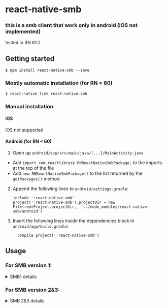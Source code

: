 
# react-native-smb

### this is a smb client that work only in android (iOS not implemented)
 tested in RN 61.2

## Getting started

`$ npm install react-native-smb --save`

### Mostly automatic installation (for RN < 60)

`$ react-native link react-native-smb`

### Manual installation


#### iOS

iOS not supported

#### Android (for RN < 60)

1. Open up `android/app/src/main/java/[...]/MainActivity.java`
  - Add `import com.reactlibrary.RNReactNativeSmbPackage;` to the imports at the top of the file
  - Add `new RNReactNativeSmbPackage()` to the list returned by the `getPackages()` method
2. Append the following lines to `android/settings.gradle`:
    ```
    include ':react-native-smb'
    project(':react-native-smb').projectDir = new File(rootProject.projectDir,  '../node_modules/react-native-smb/android')
    ```
3. Insert the following lines inside the dependencies block in `android/app/build.gradle`:
    ```
      compile project(':react-native-smb')
    ```


## Usage

### For SMB version 1:
<details>
  <summary>SMB1 details</summary>
  
  
import react-native-smb where want to use, 
```javascript
import {SMB1Client} from 'react-native-smb';
```

then create new SMBClient (and set connection properties)
```javascript
this.smbClient = new SMBClient(
    '0.0.0.0',//ip
    '',//port
    'sharedFolder',//sharedFolder,
    'workGroup',//workGroup,
    'username',//username,
    'password',//password,
    (data) => {//callback - can be null (not setting)
        console.log('new SMBClient data (callback): ' + JSON.stringify(data));
    },
);

this.smbClient.on(
    'init',
    (data) => {
        console.log('new SMBClient data (on init): ' + JSON.stringify(data));
    },
);
```

to catch all errors, set smbClient.on with "error" event name
```javascript
this.smbClient.on(
    'error',
    (data) => {
        console.log('error in SMBClient (on error): ' + JSON.stringify(data));
    },
);
```


test server connectivity of created smbClient
```javascript
this.smbClient.on(
    'testConnection',
    (data) => {
        console.log('testConnection data (on testConnection): ' + JSON.stringify(data));
    },
);
this.smbClient.testConnection(
    (data) => {//callback
        console.log('testConnection data (callback): ' + JSON.stringify(data));
    },
);
```

list files and folders in given path of smb server for created smbClient
```javascript
this.smbClient.on(
    'list',
    (data) => {
        console.log('list data (on list): ' + JSON.stringify(data));
    },
);

this.smbClient.list(
    'target/path/to/list',//the path to list files and folders
    (data) => {//callback
        console.log('list data (callback): ' + JSON.stringify(data));
    },
);
```

to download a file from smb server for created smbClient
```javascript
this.smbClient.on(
    'downloadProgress',
    (data) => {
        console.log('download progress data (on downloadProgress): ' + JSON.stringify(data));
        this.smbClient.cancelDownload(data.downloadId);
    },
);

this.smbClient.on(
    'download',
    (data) => {
        console.log('download data (on download): ' + JSON.stringify(data));
    },
);

this.smbClient.download(
    'from/path',//source path of file to download (in SMB server)
    'to/path',//destination path to save downloaded file (in Android device)
    'file.name',//the name of file to download
    (data) => {//callback
        console.log('download data (callback): ' + JSON.stringify(data));
    },
);
```

to upload a file from android device local path to a path in SMB server
```javascript
this.smbClient.on(
    'uploadProgress',
    (data) => {
        console.log('upload progress data (on uploadProgress): ' + JSON.stringify(data));
        this.smbClient.cancelUpload(data.uploadId)

    },
);

this.smbClient.on(
    'upload',
    (data) => {
        console.log('upload data (on upload): ' + JSON.stringify(data));
    },
);

this.smbClient.upload(
    'from/path',//source path of file to upload (in Android devic)
    'to/path',//destination path to to upload (in SMB server)
    'file.name',//the name of file to upload
    (data) => {//callback
        console.log('upload data (callback): ' + JSON.stringify(data));
    },
);
```

to rename a file at a path in SMB server
```javascript
this.smbClient.on(
    'rename',
    (data) => {
        console.log('rename data (on rename): ' + JSON.stringify(data));
    },
);

this.smbClient.rename(
    'path/of/file', //a path of file to rename in SMB server
    'old.name', //old file name
    'new.name', //new file name
    (data) => {//callback
        console.log('rename data (callback): ' + JSON.stringify(data));
    },
);
```

to move a file at the SMB server side
```javascript
this.smbClient.on(
    'moveTo',
    (data) => {
        console.log('moveTo data (on moveTo): ' + JSON.stringify(data));
    },
);

this.smbClient.moveTo(
    'from/path', //source path of file to move (in SMB server)
    'to/path', //destination path to to move (in SMB server)
    'file.name', //the name of file to move
    (data) => {//callback
        console.log('moveTo data (callback): ' + JSON.stringify(data));
    },
);
```

to copy a file at the SMB server side
```javascript
this.smbClient.on(
    'copyTo',
    (data) => {
        console.log('copyTo data (on copyTo): ' + JSON.stringify(data));
    },
);

this.smbClient.copyTo(
    'from/path', //source path of file to move (in SMB server)
    'to/path', //destination path to to move (in SMB server)
    'file.name', //the name of file to move
    (data) => {//callback
        console.log('copyTo data (callback): ' + JSON.stringify(data));
    },
);
```

to make a directory at the SMB server side
```javascript
this.smbClient.on(
    'makeDir',
    (data) => {
        console.log('makeDir data (on makeDir): ' + JSON.stringify(data));
    },
);

this.smbClient.makeDir(
    'path/to/make', //path of new directory in smb server
    (data) => {//callback
        console.log('makeDir data (callback): ' + JSON.stringify(data));
    },
);
```

to delete a file or directory at the SMB server side
```javascript
this.smbClient.on(
    'delete',
    (data) => {
        console.log('delete data (on delete): ' + JSON.stringify(data));
    },
);

this.smbClient.delete(
    'path/to/delete', //path of a file or directory in smb server to delete
    (data) => {//callback
        console.log('delete data (callback): ' + JSON.stringify(data));
    },
);
```

to disconnect a client from server
```javascript
this.smbClient.on(
    'disconnect',
    (data) => {
        console.log('disconnect data (on disconnect): ' + JSON.stringify(data));
        this.smbClient = null
    },
);

this.smbClient.disconnect(
    (data) => {//callback
        console.log('disconnect data (callback): ' + JSON.stringify(data));
    },
);
````
</details>









### For SMB version 2&3:
<details>
  <summary>SMB 2&3 details</summary>
  
  
import react-native-smb where want to use,
```javascript
import SMBClient from 'react-native-smb';
```

then create new SMBClient (and set connection properties)
```javascript
this.smbClient = new SMBClient(
    '0.0.0.0',//ip
    '',//port
    'sharedFolder',//sharedFolder,
    'workGroup',//workGroup,
    'username',//username,
    'password',//password,
    (data) => {//callback - can be null (not setting)
        console.log('new SMBClient data (callback): ' + JSON.stringify(data));
    },
);

this.smbClient.on(
    'connect',
    (data) => {
        console.log('new SMBClient data (on connect): ' + JSON.stringify(data));
    },
);
```

to catch all errors, set smbClient.on with "error" event name
```javascript
this.smbClient.on(
    'error',
    (data) => {
        console.log('error in SMBClient (on error): ' + JSON.stringify(data));
    },
);
```


check is connected to server
```javascript
let isConnected = this.smbClient.isConnected();
if(isConnected){
    console.log('SMBClient is connected. ' );
}else{
    console.log('SMBClient is disconnected. ' );
}
```


check file exist on server
```javascript
let fileExist = this.smbClient.isFileExist();
if(fileExist){
    console.log('file exist in server. ' );
}else{
    console.log('file not exist in server. ' );
}
```


check folder exist on server
```javascript
let folderExist = this.smbClient.isFolderExist();
if(folderExist){
    console.log('folder exist in server. ' );
}else{
    console.log('folder not exist in server. ' );
}
```


list files and folders in given path of smb server for created smbClient
```javascript
this.smbClient.on(
    'list',
    (data) => {
        console.log('list data (on list): ' + JSON.stringify(data));
    },
);

this.smbClient.list(
    'target/path/to/list',//the path to list files and folders
    (data) => {//callback
        console.log('list data (callback): ' + JSON.stringify(data));
    },
);
```

to download a file from smb server for created smbClient & cancel it
```javascript
this.smbClient.on(
    'downloadProgress',
    (data) => {
        console.log('download progress data (on downloadProgress): ' + JSON.stringify(data));
        this.smbClient.cancelDownload(data.downloadId);
    },
);

this.smbClient.on(
    'download',
    (data) => {
        console.log('download data (on download): ' + JSON.stringify(data));
    },
);

this.smbClient.download(
    'from/path',//source path of file to download (in SMB server)
    'to/path',//destination path to save downloaded file (in Android device)
    'file.name',//the name of file to download
    (data) => {//callback
        console.log('download data (callback): ' + JSON.stringify(data));
    },
);
```

to upload a file from android device local path to a path in SMB server
```javascript
this.smbClient.on(
    'uploadProgress',
    (data) => {
        console.log('upload progress data (on uploadProgress): ' + JSON.stringify(data));
        this.smbClient.cancelUpload(data.uploadId)
    },
);

this.smbClient.on(
    'upload',
    (data) => {
        console.log('upload data (on upload): ' + JSON.stringify(data));
    },
);

this.smbClient.upload(
    'from/path',//source path of file to upload (in Android devic)
    'to/path',//destination path to to upload (in SMB server)
    'file.name',//the name of file to upload
    (data) => {//callback
        console.log('upload data (callback): ' + JSON.stringify(data));
    },
);
```

to rename a file at a path in SMB server
```javascript
this.smbClient.on(
    'renameFile',
    (data) => {
        console.log('rename file data (on renameFile): ' + JSON.stringify(data));
    },
);

this.smbClient.renameFile(
    'path/of/file', //a path of file to rename in SMB server
    'old.name', //old file name
    'new.name', //new file name
    false, //replace if exist
    (data) => {//callback
        console.log('rename file data (callback): ' + JSON.stringify(data));
    },
);
```


to rename a folder at a path in SMB server
```javascript
this.smbClient.on(
    'renameFolder',
    (data) => {
        console.log('rename folder data (on renameFolder): ' + JSON.stringify(data));
    },
);

this.smbClient.renameFolder(
    'path/of/file', //a path of file to rename in SMB server
    'old.name', //old file name
    'new.name', //new file name
    false, //replace if exist
    (data) => {//callback
        console.log('rename folder data (callback): ' + JSON.stringify(data));
    },
);
```


to move a file at the SMB server side
```javascript 
this.smbClient.on( 
    'fileMoveTo', 
    (data) => { 
        console.log('fileMoveTo data (on fileMoveTo): ' + JSON.stringify(data));
    },
);

this.smbClient.fileMoveTo(
    'from/path', //source path of file to move (in SMB server)
    'to/path', //destination path to to move (in SMB server)
    'file.name', //the name of file to move
    false, //replace if exist
    (data) => {//callback
        console.log('fileMoveTo data (callback): ' + JSON.stringify(data));
    }, 
); 
``` 

to move a folder at the SMB server side
```javascript 
this.smbClient.on( 
    'folderMoveTo', 
    (data) => { 
        console.log('folderMoveTo data (on folderMoveTo): ' + JSON.stringify(data));
    },
);

this.smbClient.folderMoveTo(
    'from/path', //source path of file to move (in SMB server)
    'to/path', //destination path to to move (in SMB server)
    'file.name', //the name of file to move
    false, //replace if exist
    (data) => {//callback
        console.log('folderMoveTo data (callback): ' + JSON.stringify(data));
    }, 
); 
``` 

to copy a file at the SMB server side
```javascript
this.smbClient.on(
    'fileCopyTo',
    (data) => {
        console.log('fileCopyTo data (on fileCopyTo): ' + JSON.stringify(data));
    }, 
); 

this.smbClient.fileCopyTo(
    'from/path', //source path of file to move (in SMB server) 
    'to/path', //destination path to to move (in SMB server) 
    'file.name', //the name of file to move 
    false, //replace if exist 
    (data) => {//callback 
        console.log('fileCopyTo data (callback): ' + JSON.stringify(data));
    },
);
```

to make a directory at the SMB server side
```javascript
this.smbClient.on(
    'makeDir',
    (data) => {
        console.log('makeDir data (on makeDir): ' + JSON.stringify(data));
    },
);

this.smbClient.makeDir(
    'path/to/make/folder', //path of new directory in smb server
    'folderName', //the name of folder to create 
    (data) => {//callback
        console.log('makeDir data (callback): ' + JSON.stringify(data));
    },
);
```

to delete a file at the SMB server side
```javascript
this.smbClient.on(
    'deleteFile',
    (data) => {
        console.log('deleteFile data (on deleteFile): ' + JSON.stringify(data));
    },
);

this.smbClient.deleteFile(
    'path/to/delete/a/file', //path of a file or directory in smb server to delete
    'file.name', //the name of file to delete 
    (data) => {//callback
        console.log('deleteFile data (callback): ' + JSON.stringify(data));
    },
);
```

to delete a folder at the SMB server side
```javascript
this.smbClient.on(
    'deleteFolder',
    (data) => {
        console.log('deleteFolder data (on deleteFolder): ' + JSON.stringify(data));
    },
);

this.smbClient.deleteFolder(
    'path/to/delete/a/folder', //path of a file or directory in smb server to delete
    'folderName', //the name of folder to delete 
    true, //recursive (delete folder and all its subfolders & subfiles)
    (data) => {//callback
        console.log('deleteFolder data (callback): ' + JSON.stringify(data));
    },
);
```
to disconnect a client from server
```javascript 
this.smbClient.on( 
    'disconnect',
    (data) => { 
        console.log('disconnect data (on disconnect): ' + JSON.stringify(data));
        this.smbClient = null
    }, 
); 
 
this.smbClient.disconnect(
    (data) => {//callback 
        console.log('disconnect data (callback): ' + JSON.stringify(data));
    }, 
); 
````
</details>


